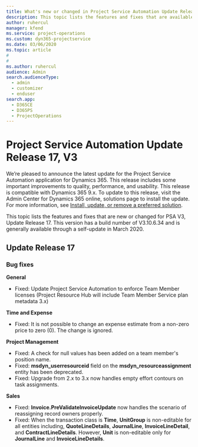 ```yaml
---
title: What's new or changed in Project Service Automation Update Release 17, V3
description: This topic lists the features and fixes that are available in Project Service Automation Update Release 17, V3.
author: ruhercul
manager: kfend
ms.service: project-operations
ms.custom: dyn365-projectservice
ms.date: 03/06/2020
ms.topic: article
#
#
ms.author: ruhercul
audience: Admin
search.audienceType: 
  - admin
  - customizer
  - enduser
search.app: 
  - D365CE
  - D365PS
  - ProjectOperations
---
```



# Project Service Automation Update Release 17, V3

We’re pleased to announce the latest update for the Project Service Automation application for Dynamics 365. This release includes some important improvements to quality, performance, and usability.  This release is compatible with Dynamics 365 9.x. To update to this release, visit the Admin Center for Dynamics 365 online, solutions page to install the update. For more information, see [Install, update, or remove a preferred solution](https://docs.microsoft.com/power-platform/admin/install-remove-preferred-solution).

This topic lists the features and fixes that are new or changed for PSA V3, Update Release 17. This version has a build number of V3.10.6.34 and is generally available through a self-update in March 2020.


## Update Release 17

### Bug fixes

**General**

- Fixed: Update Project Service Automation to enforce Team Member licenses (Project Resource Hub will include Team Member Service plan metadata 3.x)
 
**Time and Expense**

- Fixed: It is not possible to change an expense estimate from a non-zero price to zero (0). The change is ignored.

**Project Management**

- Fixed: A check for null values has been added on a team member's position name.
- Fixed: **msdyn_userresourceid** field on the **msdyn_resourceassignment** entity has been deprecated.
- Fixed: Upgrade from 2.x to 3.x now handles empty effort contours on task assignments.

**Sales**

- Fixed: **Invoice.PreValidateInvoiceUpdate** now handles the scenario of reassigning record owners properly.
- Fixed: When the transaction class is **Time**, **UnitGroup** is non-editable for all entities including, **QuoteLineDetails**, **JournalLine**, **InvoiceLineDetail**, and **ContractLineDetails**. However, **Unit** is non-editable only for **JournalLine** and **InvoiceLineDetails**.


